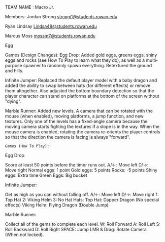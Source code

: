 TEAM NAME
: Macro Jr.

Members:
Jordan Strong strongj1@students.rowan.edu

Ryan Lindsay Lindsa48@students.rowan.edu

Marcus Moss mossm7@students.rowan.edu

Egg

Games (Design Changes):
Egg Drop: Added gold eggs, greens eggs, shiny eggs and rocks (see How To Play to learn what they do), as well as a multi-purpose spawner
to randomly spawn everything. Retextured the ground and hills.

Infinite Jumper: Replaced the default player model with a baby dragon and added the ability to swap between hats (for different effects)
or remove them altogether. Also adjusted the bottom boundary detection so that the player character can stand on platforms at the bottom
of the screen without "dying".

Marble Runner: Added new levels, A camera that can be rotated with the mouse (when enabled), moving platforms, a jump function, 
and new textures. Only one of the levels has a fixed-angle camera because the moving camera starts fighting the textures if a 
slope is in the way. When the mouse camera is enabled, rotating the camera re-orients the player controls so that the direction the
camera is facing is always "forward".

	Games (How To Play):
Egg Drop:

Score at least 50 points before the timer runs out.
A/<-: Move left
D/->: Move right
	Normal eggs: 1 point
	Gold eggs: 5 points
	Rocks: -5 points
	Shiny eggs: Extra time
	Green Eggs: Big bucket

Infinite Jumper:

Get as high as you can without falling off.
A/<-: Move left
D/->: Move right
1: Top Hat
2: Viking Helm
3: No Hat
	Hats:
	Top Hat: Dapper Dragon (No special effects)
	Viking Helm: Flying Dragon (Double Jump)

Marble Runner:

Collect all of the gems to complete each level.
W: Roll Forward
A: Roll Left
S: Roll Backward
D: Roll Right
SPACE: Jump
LMB & Drag: Rotate Camera (When not locked).